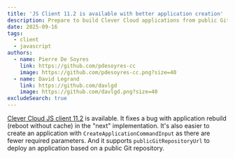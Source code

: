 ```yaml
---
title: 'JS Client 11.2 is available with better application creation'
description: Prepare to build Clever Cloud applications from public Git repositories
date: 2025-09-16
tags:
  - client
  - javascript
authors:
  - name: Pierre De Soyres
    link: https://github.com/pdesoyres-cc
    image: https://github.com/pdesoyres-cc.png?size=40
  - name: David Legrand
    link: https://github.com/davlgd
    image: https://github.com/davlgd.png?size=40
excludeSearch: true
---
```


[Clever Cloud JS client 11.2](https://github.com/CleverCloud/clever-client.js/blob/master/CHANGELOG.md#1120-2025-09-16) is available. It fixes a bug with application rebuild (reboot without cache) in the "next" implementation. It's also easier to create an application with `CreateApplicationCommandInput` as there are fewer required parameters. And it supports `publicGitRepositoryUrl` to deploy an application based on a public Git repository.
